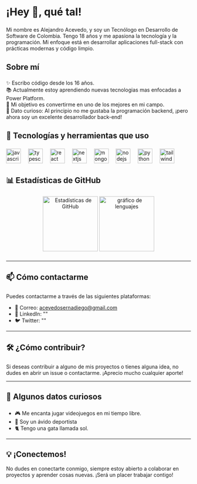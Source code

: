 <h1 align="left">¡Hey 👋, qué tal!</h1>

###

<p align="left">Mi nombre es Alejandro Acevedo, y soy un Tecnólogo en Desarrollo de Software de Colombia. Tengo 18 años y me apasiona la tecnología y la programación. Mi enfoque está en desarrollar aplicaciones full-stack con prácticas modernas y código limpio.</p>

###

<h2 align="left">Sobre mí</h2>

###

<p align="left">✨ Escribo código desde los 16 años.<br>📚 Actualmente estoy aprendiendo nuevas tecnologias mas enfocadas a Power Platform.<br>🎯 Mi objetivo es convertirme en uno de los mejores en mi campo.<br>🎲 Dato curioso: Al principio no me gustaba la programación backend, ¡pero ahora soy un excelente desarrollador back-end!</p>

###

<h2 align="left">🔧 Tecnologías y herramientas que uso</h2>

###

<div align="left">
  <img src="https://cdn.jsdelivr.net/gh/devicons/devicon/icons/javascript/javascript-original.svg" height="40" alt="javascript logo"  />
  <img width="12" />
  <img src="https://cdn.jsdelivr.net/gh/devicons/devicon/icons/typescript/typescript-original.svg" height="40" alt="typescript logo"  />
  <img width="12" />
  <img src="https://cdn.jsdelivr.net/gh/devicons/devicon/icons/react/react-original.svg" height="40" alt="react logo"  />
  <img width="12" />
  <img src="https://cdn.jsdelivr.net/gh/devicons/devicon/icons/nextjs/nextjs-original.svg" height="40" alt="nextjs logo"  />
  <img width="12" />
  <img src="https://cdn.jsdelivr.net/gh/devicons/devicon/icons/mongodb/mongodb-original.svg" height="40" alt="mongodb logo"  />
  <img width="12" />
  <img src="https://cdn.jsdelivr.net/gh/devicons/devicon/icons/nodejs/nodejs-original.svg" height="40" alt="nodejs logo"  />
  <img width="12" />
  <img src="https://cdn.jsdelivr.net/gh/devicons/devicon/icons/python/python-original.svg" height="40" alt="python logo"  />
  <img width="12" />
  <img src="https://cdn.jsdelivr.net/gh/devicons/devicon/icons/tailwindcss/tailwindcss-original.svg" height="40" alt="tailwindcss logo" />
</div>

###

<h2 align="left">📊 Estadísticas de GitHub</h2>

###

<div align="center">
  <img src="https://github-readme-stats.vercel.app/api?username=Alejoacs&show_icons=true&theme=dracula&hide_border=false&count_private=true" height="150" alt="Estadísticas de GitHub" />
  <img src="https://github-readme-stats.vercel.app/api/top-langs?username=Alejoacs&locale=es&hide_title=false&layout=compact&card_width=400&langs_count=5&theme=dracula&hide_border=false&cache_seconds=86400" height="150" alt="gráfico de lenguajes" />
</div>

###

<!-- <h2 align="left">Proyectos Destacados</h2>

<div align="left">
  <h3>CooKie</h3>
  <p>Descripción breve del Proyecto 1. Explica qué hace, qué tecnologías utilizaste y cualquier dato relevante que quieras destacar.</p>
  <p><a href="URL_DEL_REPOSITORIO_DEL_PROYECTO_1" target="_blank">Ver Proyecto</a></p>
</div>

<div align="left">
  <h3>Proyecto 2: Nombre del Proyecto 2</h3>
  <p>Descripción breve del Proyecto 2. Explica qué hace, qué tecnologías utilizaste y cualquier dato relevante que quieras destacar.</p>
  <p><a href="URL_DEL_REPOSITORIO_DEL_PROYECTO_2" target="_blank">Ver Proyecto</a></p>
</div>

<div align="left">
  <h3>Proyecto 3: Nombre del Proyecto 3</h3>
  <p>Descripción breve del Proyecto 3. Explica qué hace, qué tecnologías utilizaste y cualquier dato relevante que quieras destacar.</p>
  <p><a href="URL_DEL_REPOSITORIO_DEL_PROYECTO_3" target="_blank">Ver Proyecto</a></p>
</div> -->


---

<h2 align="left">📫 Cómo contactarme</h2>

###

<p align="left">
  Puedes contactarme a través de las siguientes plataformas:
</p>

- 📧 Correo: acevedosernadiego@gmail.com
- 💼 LinkedIn: ""
- 🐦 Twitter: ""

---

<h2 align="left">🛠️ ¿Cómo contribuir?</h2>

###

<p align="left">Si deseas contribuir a alguno de mis proyectos o tienes alguna idea, no dudes en abrir un issue o contactarme. ¡Aprecio mucho cualquier aporte!</p>

---

<h2 align="left">🎉 Algunos datos curiosos</h2>

###

<ul>
  <li>🎮 Me encanta jugar videojuegos en mi tiempo libre.</li>
  <li>📖 Soy un ávido deportista</li>
  <li>🐈 Tengo una gata llamada sol.</li>
</ul>

---

<h2 align="left">💡 ¡Conectemos!</h2>

<p align="left">No dudes en conectarte conmigo, siempre estoy abierto a colaborar en proyectos y aprender cosas nuevas. ¡Será un placer trabajar contigo!</p>

